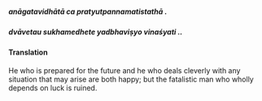 ##### anāgatavidhātā ca pratyutpannamatistathā .
##### dvāvetau sukhamedhete yadbhaviṣyo vinaśyati ..

#### Translation

He who is prepared for the future and he who deals cleverly with any situation that may arise are both happy; but the fatalistic man who wholly depends on luck is ruined.